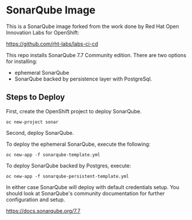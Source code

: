 # SonarQube Image 

This is a SonarQube image forked from the work done by Red Hat Open Innovation Labs for OpenShift:

https://github.com/rht-labs/labs-ci-cd

This repo installs SonarQube 7.7 Community edition.  There are two options for installing:
* ephemeral SonarQube
* SonarQube backed by persistence layer with PostgreSql.

## Steps to Deploy
First, create the OpenShift project to deploy SonarQube. 

`oc new-project sonar`

Second, deploy SonarQube.  

To deploy the ephemeral SonarQube, execute the following:

`oc new-app -f sonarqube-template.yml`

To deploy SonarQube backed by Postgres, execute:

`oc new-app -f sonarqube-persistent-template.yml`

In either case SonarQube will deploy with default credentials setup.  You should look at SonarQube's community documentation for further configuration and setup.  

https://docs.sonarqube.org/7.7

